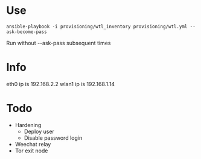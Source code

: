 # Use

    ansible-playbook -i provisioning/wtl_inventory provisioning/wtl.yml --ask-become-pass

Run without --ask-pass subsequent times

# Info

eth0 ip is 192.168.2.2
wlan1 ip is 192.168.1.14

# Todo

* Hardening
  * Deploy user
  * Disable password login  
* Weechat relay
* Tor exit node
